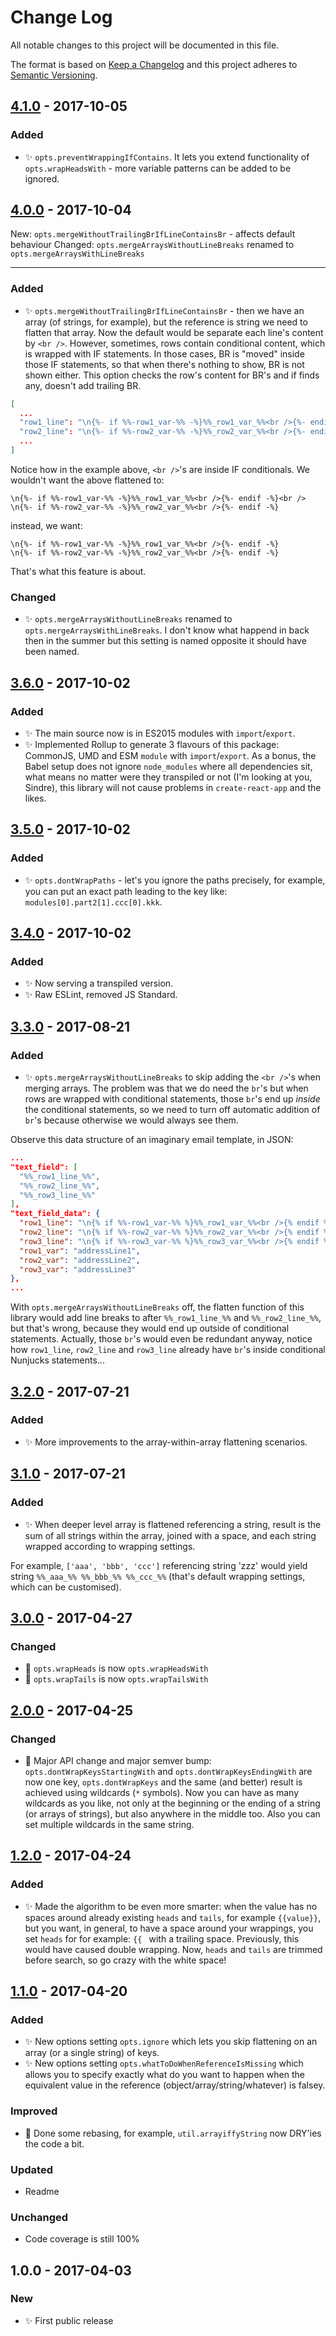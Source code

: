 # Change Log
All notable changes to this project will be documented in this file.

The format is based on [Keep a Changelog](http://keepachangelog.com/)
and this project adheres to [Semantic Versioning](http://semver.org/).

## [4.1.0] - 2017-10-05
### Added
- ✨ `opts.preventWrappingIfContains`. It lets you extend functionality of `opts.wrapHeadsWith` - more variable patterns can be added to be ignored.

## [4.0.0] - 2017-10-04

New: `opts.mergeWithoutTrailingBrIfLineContainsBr` - affects default behaviour
Changed: `opts.mergeArraysWithoutLineBreaks` renamed to `opts.mergeArraysWithLineBreaks`

---

### Added
- ✨ `opts.mergeWithoutTrailingBrIfLineContainsBr` - then we have an array (of strings, for example), but the reference is string we need to flatten that array. Now the default would be separate each line's content by `<br />`. However, sometimes, rows contain conditional content, which is wrapped with IF statements. In those cases, BR is "moved" inside those IF statements, so that when there's nothing to show, BR is not shown either. This option checks the row's content for BR's and if finds any, doesn't add trailing BR.

```JSON
[
  ...
  "row1_line": "\n{%- if %%-row1_var-%% -%}%%_row1_var_%%<br />{%- endif -%}",
  "row2_line": "\n{%- if %%-row2_var-%% -%}%%_row2_var_%%<br />{%- endif -%}",
  ...
]
```

Notice how in the example above, `<br />`'s are inside IF conditionals. We wouldn't want the above flattened to:

```
\n{%- if %%-row1_var-%% -%}%%_row1_var_%%<br />{%- endif -%}<br />
\n{%- if %%-row2_var-%% -%}%%_row2_var_%%<br />{%- endif -%}
```

instead, we want:

```
\n{%- if %%-row1_var-%% -%}%%_row1_var_%%<br />{%- endif -%}
\n{%- if %%-row2_var-%% -%}%%_row2_var_%%<br />{%- endif -%}
```

That's what this feature is about.

### Changed
- ✨ `opts.mergeArraysWithoutLineBreaks` renamed to `opts.mergeArraysWithLineBreaks`. I don't know what happend in back then in the summer but this setting is named opposite it should have been named.

## [3.6.0] - 2017-10-02
### Added
- ✨ The main source now is in ES2015 modules with `import`/`export`.
- ✨ Implemented Rollup to generate 3 flavours of this package: CommonJS, UMD and ESM `module` with `import`/`export`. As a bonus, the Babel setup does not ignore `node_modules` where all dependencies sit, what means no matter were they transpiled or not (I'm looking at you, Sindre), this library will not cause problems in `create-react-app` and the likes.

## [3.5.0] - 2017-10-02
### Added
- ✨ `opts.dontWrapPaths` - let's you ignore the paths precisely, for example, you can put an exact path leading to the key like: `modules[0].part2[1].ccc[0].kkk`.

## [3.4.0] - 2017-10-02
### Added
- ✨ Now serving a transpiled version.
- ✨ Raw ESLint, removed JS Standard.

## [3.3.0] - 2017-08-21
### Added
- ✨ `opts.mergeArraysWithoutLineBreaks` to skip adding the `<br />`'s when merging arrays. The problem was that we do need the `br`'s but when rows are wrapped with conditional statements, those `br`'s end up _inside_ the conditional statements, so we need to turn off automatic addition of `br`'s because otherwise we would always see them.

Observe this data structure of an imaginary email template, in JSON:

```json
...
"text_field": [
  "%%_row1_line_%%",
  "%%_row2_line_%%",
  "%%_row3_line_%%"
],
"text_field_data": {
  "row1_line": "\n{% if %%-row1_var-%% %}%%_row1_var_%%<br />{% endif %}",
  "row2_line": "\n{% if %%-row2_var-%% %}%%_row2_var_%%<br />{% endif %}",
  "row3_line": "\n{% if %%-row3_var-%% %}%%_row3_var_%%<br />{% endif %}",
  "row1_var": "addressLine1",
  "row2_var": "addressLine2",
  "row3_var": "addressLine3"
},
...
```

With `opts.mergeArraysWithoutLineBreaks` off, the flatten function of this library would add line breaks to after `%%_row1_line_%%` and `%%_row2_line_%%`, but that's wrong, because they would end up outside of conditional statements. Actually, those `br`'s would even be redundant anyway, notice how `row1_line`, `row2_line` and `row3_line` already have `br`'s inside conditional Nunjucks statements...

## [3.2.0] - 2017-07-21
### Added
- ✨ More improvements to the array-within-array flattening scenarios.

## [3.1.0] - 2017-07-21
### Added
- ✨ When deeper level array is flattened referencing a string, result is the sum of all strings within the array, joined with a space, and each string wrapped according to wrapping settings.

For example, `['aaa', 'bbb', 'ccc']` referencing string 'zzz' would yield string `%%_aaa_%% %%_bbb_%% %%_ccc_%%` (that's default wrapping settings, which can be customised).

## [3.0.0] - 2017-04-27
### Changed
- 🔧 `opts.wrapHeads` is now `opts.wrapHeadsWith`
- 🔧 `opts.wrapTails` is now `opts.wrapTailsWith`

## [2.0.0] - 2017-04-25
### Changed
- 🔧 Major API change and major semver bump: `opts.dontWrapKeysStartingWith` and `opts.dontWrapKeysEndingWith` are now one key, `opts.dontWrapKeys` and the same (and better) result is achieved using wildcards (`*` symbols). Now you can have as many wildcards as you like, not only at the beginning or the ending of a string (or arrays of strings), but also anywhere in the middle too. Also you can set multiple wildcards in the same string.

## [1.2.0] - 2017-04-24
### Added
- ✨ Made the algorithm to be even more smarter: when the value has no spaces around already existing `heads` and `tails`, for example `{{value}}`, but you want, in general, to have a space around your wrappings, you set `heads` for for example: `{{ ` with a trailing space. Previously, this would have caused double wrapping. Now, `heads` and `tails` are trimmed before search, so go crazy with the white space!

## [1.1.0] - 2017-04-20
### Added
- ✨ New options setting `opts.ignore` which lets you skip flattening on an array (or a single string) of keys.
- ✨ New options setting `opts.whatToDoWhenReferenceIsMissing` which allows you to specify exactly what do you want to happen when the equivalent value in the reference (object/array/string/whatever) is falsey.
### Improved
- 🔧 Done some rebasing, for example, `util.arrayiffyString` now DRY'ies the code a bit.
### Updated
- Readme
### Unchanged
- Code coverage is still 100%

## 1.0.0 - 2017-04-03
### New
- ✨ First public release

[1.1.0]: https://github.com/codsen/object-flatten-referencing/compare/v1.0.1...v1.1.0
[1.2.0]: https://github.com/codsen/object-flatten-referencing/compare/v1.1.0...v1.2.0
[2.0.0]: https://github.com/codsen/object-flatten-referencing/compare/v1.2.0...v2.0.0
[3.0.0]: https://github.com/codsen/object-flatten-referencing/compare/v2.0.0...v3.0.0
[3.1.0]: https://github.com/codsen/object-flatten-referencing/compare/v3.0.0...v3.1.0
[3.2.0]: https://github.com/codsen/object-flatten-referencing/compare/v3.1.0...v3.2.0
[3.3.0]: https://github.com/codsen/object-flatten-referencing/compare/v3.2.0...v3.3.0
[3.4.0]: https://github.com/codsen/object-flatten-referencing/compare/v3.3.1...v3.4.0
[3.5.0]: https://github.com/codsen/object-flatten-referencing/compare/v3.4.0...v3.5.0
[3.6.0]: https://github.com/codsen/object-flatten-referencing/compare/v3.5.0...v3.6.0
[4.0.0]: https://github.com/codsen/object-flatten-referencing/compare/v3.6.0...v4.0.0
[4.1.0]: https://github.com/codsen/object-flatten-referencing/compare/v4.0.0...v4.1.0
